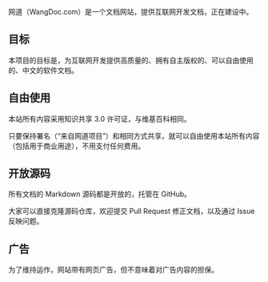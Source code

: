 网道（WangDoc.com）是一个文档网站，提供互联网开发文档，正在建设中。

## 目标

本项目的目标是，为互联网开发提供高质量的、拥有自主版权的、可以自由使用的、中文的软件文档。

## 自由使用

本站所有内容采用知识共享 3.0 许可证，与维基百科相同。

只要保持署名（“来自网道项目”）和相同方式共享，就可以自由使用本站所有内容（包括用于商业用途），不用支付任何费用。

## 开放源码

所有文档的 Markdown 源码都是开放的，托管在 GitHub。

大家可以直接克隆源码仓库，欢迎提交 Pull Request 修正文档，以及通过 Issue 反映问题。

## 广告

为了维持运作，网站带有网页广告，但不意味着对广告内容的担保。

